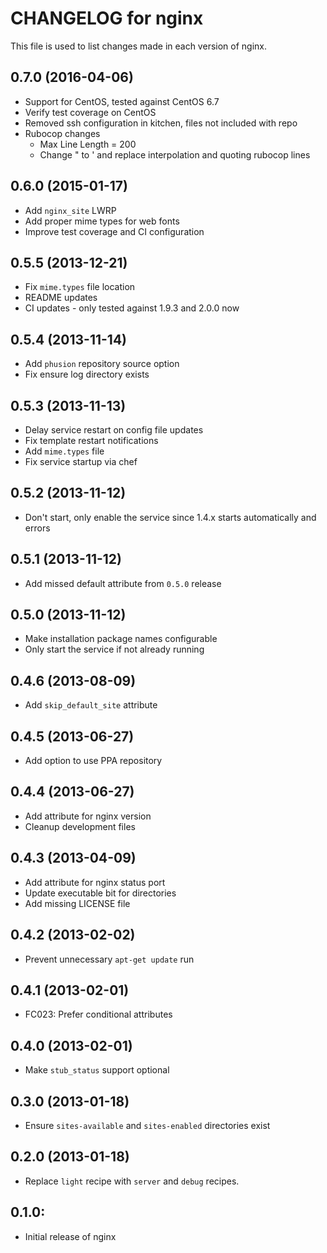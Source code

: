 # CHANGELOG for nginx

This file is used to list changes made in each version of nginx.

## 0.7.0 (2016-04-06)

* Support for CentOS, tested against CentOS 6.7
* Verify test coverage on CentOS
* Removed ssh configuration in kitchen, files not included with repo
* Rubocop changes
  * Max Line Length = 200
  * Change " to ' and replace interpolation and quoting rubocop lines

## 0.6.0 (2015-01-17)

* Add `nginx_site` LWRP
* Add proper mime types for web fonts
* Improve test coverage and CI configuration

## 0.5.5 (2013-12-21)

* Fix `mime.types` file location
* README updates
* CI updates - only tested against 1.9.3 and 2.0.0 now

## 0.5.4 (2013-11-14)

* Add `phusion` repository source option
* Fix ensure log directory exists

## 0.5.3 (2013-11-13)

* Delay service restart on config file updates
* Fix template restart notifications
* Add `mime.types` file
* Fix service startup via chef

## 0.5.2 (2013-11-12)

* Don't start, only enable the service since 1.4.x starts automatically and errors

## 0.5.1 (2013-11-12)

* Add missed default attribute from `0.5.0` release

## 0.5.0 (2013-11-12)

* Make installation package names configurable
* Only start the service if not already running

## 0.4.6 (2013-08-09)

* Add `skip_default_site` attribute

## 0.4.5 (2013-06-27)

* Add option to use PPA repository

## 0.4.4 (2013-06-27)

* Add attribute for nginx version
* Cleanup development files

## 0.4.3 (2013-04-09)

* Add attribute for nginx status port
* Update executable bit for directories
* Add missing LICENSE file

## 0.4.2 (2013-02-02)

* Prevent unnecessary `apt-get update` run

## 0.4.1 (2013-02-01)

* FC023: Prefer conditional attributes

## 0.4.0 (2013-02-01)

* Make `stub_status` support optional

## 0.3.0 (2013-01-18)

* Ensure `sites-available` and `sites-enabled` directories exist

## 0.2.0 (2013-01-18)

* Replace `light` recipe with `server` and `debug` recipes.

## 0.1.0:

* Initial release of nginx
